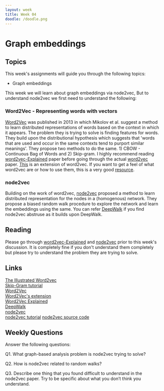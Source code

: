 ```yaml
---
layout: week
title: Week 04
doodle: /doodle.png
---
```


# Graph embeddings

## Topics

This week's assignments will guide you through the following topics:
* Graph embeddings

This week we will learn about graph embeddings via node2vec, But to understand node2vec we first need to understand the following:

### Word2Vec - Representing words with vectors
[Word2Vec](https://arxiv.org/pdf/1301.3781.pdf) was published in 2013 in which Mikolov et al. suggest a method to learn distributed representations of words based on the context in which it appears. The problem they is trying to solve is finding features for words. They build upon the distributional hypothesis which suggests that 'words that are used and occur in the same contexts tend to purport similar meanings'. They propose two methods to do the same. 1) CBOW - Continuous Bag of Words and 2) Skip-gram. I highly recommend reading [word2vec-Explained](https://arxiv.org/pdf/1402.3722.pdf) paper before going through the actual [word2vec](https://arxiv.org/pdf/1301.3781.pdf) paper. [This](https://arxiv.org/pdf/1310.4546.pdf) is an extension of word2vec.
If you want to get a feel of what word2vec are or how to use them, this is a very good  [resource](https://gist.github.com/aparrish/2f562e3737544cf29aaf1af30362f469).

### node2vec
Building on the work of word2vec,  [node2vec](https://arxiv.org/pdf/1607.00653.pdf) proposed a method to learn distributed representation for the nodes in a (homogenous) network. They propose a biased random walk procedure to explore the network and learn the embeddings using the same. You can refer  [DeepWalk](https://arxiv.org/pdf/1403.6652.pdf) if you find node2vec abstruse as it builds upon DeepWalk.


## Reading
Please go through  [word2vec-Explained](https://arxiv.org/pdf/1402.3722.pdf) and  [node2vec](https://arxiv.org/pdf/1607.00653.pdf) prior to this week's discussion. It is completely fine if you don't understand them completely but please try to understand the problem they are trying to solve.

## Links
[The Illustrated Word2vec](http://jalammar.github.io/illustrated-word2vec/)\
[Skip-Gram tutorial](http://mccormickml.com/2016/04/19/word2vec-tutorial-the-skip-gram-model)\
[Word2Vec](https://arxiv.org/pdf/1301.3781.pdf)\
[Word2Vec's extension](https://papers.nips.cc/paper/5021-distributed-representations-of-words-and-phrases-and-their-compositionality.pdf)\
[Word2Vec Explained](https://arxiv.org/pdf/1402.3722.pdf)\
[DeepWalk](https://arxiv.org/pdf/1403.6652.pdf)\
[node2vec](https://arxiv.org/pdf/1607.00653.pdf)\
[node2vec tutorial](https://towardsdatascience.com/node2vec-embeddings-for-graph-data-32a866340fef)
[node2vec source code](https://pytorch-geometric.readthedocs.io/en/latest/_modules/torch_geometric/nn/models/node2vec.html)

## Weekly Questions

Answer the following questions:

Q1. What graph-based analysis problem is node2vec trying to solve?

Q2. How is node2vec related to random walks?

Q3. Describe one thing that you found difficult to understand in the node2vec paper. Try to be specific about what you don’t think you understand.


